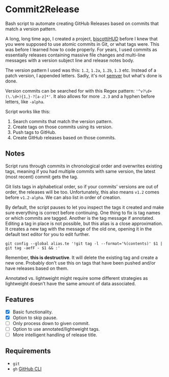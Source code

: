 # Commit2Release

Bash script to automate creating GitHub Releases based on commits that match a version pattern.

A long, long time ago, I created a project, [biscottiHUD](https://github.com/MedicodiBiscotti/biscottihud) before I knew that you were supposed to use atomic commits in Git, or what tags were. This was before I learned how to code properly. For years, I used commits as essentially releases containing massive file changes and multi-line messages with a version subject line and release notes body.

The version pattern I used was this: `1.2`, `1.2a`, `1.2b`, `1.3` etc. Instead of a patch version, I appended letters. Sadly, it's not [semver](https://semver.org/) but what's done is done.

Version commits can be searched for with this Regex pattern: `'^v?\d+(\.\d+){1,}-?[a-z]*'`. It also allows for more `.2.3` and a hyphen before letters, like `-alpha`.

Script works like this:

1. Search commits that match the version pattern.
2. Create tags on those commits using its version.
3. Push tags to GitHub.
4. Create GitHub releases based on those commits.

## Notes

Script runs through commits in chronological order and overwrites existing tags, meaning if you had multiple commits with same version, the latest (most recent) commit gets the tag.

Git lists tags in alphabetical order, so if your commits' versions are out of order, the releases will be too. Unfortunately, this also means `v1.2` comes before `v1.2-alpha`. We can also list in order of creation.

By default, the script pauses to let you inspect the tags it created and make sure everything is correct before continuing. One thing to fix is tag names or which commits are tagged. Another is the tag message if annotated. Editing a tag in place is not possible, but this alias is a close approximation. It creates a new tag with the message of the old one, opening it in the default text editor for you to edit further.

```shell
git config --global alias.te '!git tag -l --format='%(contents)' $1 | git tag -aefF - $1 && :'
```

Remember, **this is destructive**. It will delete the existing tag and create a new one. Probably don't use this on tags that have been pushed and/or have releases based on them.

Annotated vs. lightweight might require some different strategies as lightweight doesn't have the same amount of data associated.

## Features

- [x] Basic functionality.
- [x] Option to skip pause.
- [ ] Only process down to given commit.
- [ ] Option to use annotated/lightweight tags.
- [ ] More intelligent handling of release title.

## Requirements

- `git`
- `gh` [GitHub CLI](https://cli.github.com/)
